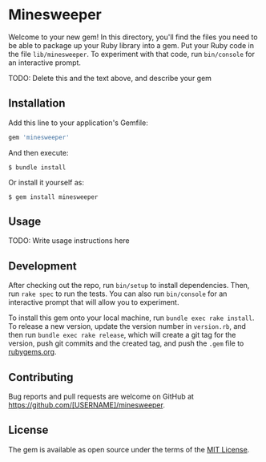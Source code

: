 # Minesweeper

Welcome to your new gem! In this directory, you'll find the files you need to be able to package up your Ruby library into a gem. Put your Ruby code in the file `lib/minesweeper`. To experiment with that code, run `bin/console` for an interactive prompt.

TODO: Delete this and the text above, and describe your gem

## Installation

Add this line to your application's Gemfile:

```ruby
gem 'minesweeper'
```

And then execute:

    $ bundle install

Or install it yourself as:

    $ gem install minesweeper

## Usage

TODO: Write usage instructions here

## Development

After checking out the repo, run `bin/setup` to install dependencies. Then, run `rake spec` to run the tests. You can also run `bin/console` for an interactive prompt that will allow you to experiment.

To install this gem onto your local machine, run `bundle exec rake install`. To release a new version, update the version number in `version.rb`, and then run `bundle exec rake release`, which will create a git tag for the version, push git commits and the created tag, and push the `.gem` file to [rubygems.org](https://rubygems.org).

## Contributing

Bug reports and pull requests are welcome on GitHub at https://github.com/[USERNAME]/minesweeper.

## License

The gem is available as open source under the terms of the [MIT License](https://opensource.org/licenses/MIT).
